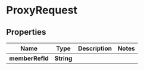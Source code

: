 

# ProxyRequest



## Properties

| Name | Type | Description | Notes |
|------------ | ------------- | ------------- | -------------|
|**memberRefId** | **String** |  |  |



